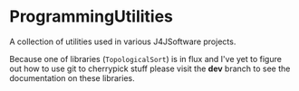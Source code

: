 # ProgrammingUtilities
A collection of utilities used in various J4JSoftware projects.

Because one of libraries (`TopologicalSort`) is in flux and I've yet to figure
out how to use git to cherrypick stuff please visit the **dev** branch to see
the documentation on these libraries.
